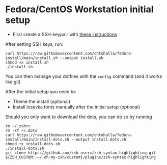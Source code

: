 # Fedora/CentOS Workstation initial setup

* First create a SSH-keypair with [these instructions](https://docs.github.com/en/authentication/connecting-to-github-with-ssh/generating-a-new-ssh-key-and-adding-it-to-the-ssh-agent)

After setting SSH keys, run:

```
curl https://raw.githubusercontent.com/ohtohalla/fedora-install/main/install.sh --output install.sh
chmod +x install.sh
./install.sh
```

You can then manage your dotfiles with the ```config``` command (and it works like git)


After the initial setup you need to:

* Theme the install (optional)
* Install Iosevka fonts manually after the initial setup (optional)

Should you only want to download the dots, you can do so by running

```
rm ~/.zshrc
rm -rf ~/.dots
curl https://raw.githubusercontent.com/ohtohalla/fedora-install/main/install-dots.sh --output install-dots.sh
chmod +x install-dots.sh
./install-dots.sh
git clone https://github.com/zsh-users/zsh-syntax-highlighting.git ${ZSH_CUSTOM:-~/.oh-my-zsh/custom}/plugins/zsh-syntax-highlighting
```

